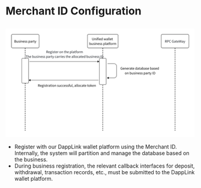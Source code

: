 # Merchant ID Configuration
##

![img.png](../images/centralized-wallet-2.png)

- Register with our DappLink wallet platform using the Merchant ID. Internally, the system will partition and manage the database based on the business.
- During business registration, the relevant callback interfaces for deposit, withdrawal, transaction records, etc., must be submitted to the DappLink wallet platform.